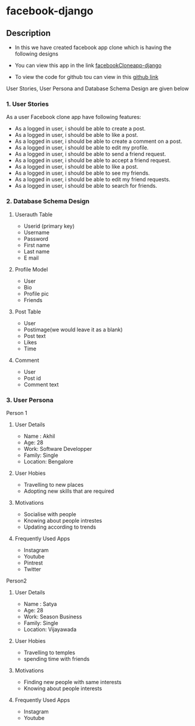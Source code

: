 # facebook-django

## Description
- In this we have created facebook app clone which is having the following designs 

- You can view this app in the link
[facebookCloneapp-django](https://facebook-django-akhil.herokuapp.com/)

- To view the code for github tou can view in this [github link](https://github.com/abai118/facebook-django)


User Stories, User Persona and Database Schema Design are given below 

### 1. User Stories

As a user Facebook clone app have following features:
- As a logged in user, i should be able to create a post.
- As a logged in user, i should be able to like a post.
- As a logged in user, i should be able to create a comment on a post.
- As a logged in user, i should be able to edit my profile.
- As a logged in user, i should be able to send a friend request.
- As a logged in user, i should be able to accept a friend request.
- As a logged in user, i should be able to like a post.
- As a logged in user, i should be able to see my friends.
- As a logged in user, i should be able to edit my friend requests.
- As a logged in user, i should be able to search for friends.

### 2. Database Schema Design

  1. Userauth Table

     - Userid (primary key)
     - Username
     - Password
     - First name
     - Last name
     - E mail

  2. Profile Model
     - User
     - Bio
     - Profile pic
     - Friends
    
  3. Post Table
     - User
     - Postimage(we would leave it as a blank)
     - Post text
     - Likes
     - Time

  4. Comment
     - User
     - Post id
     - Comment text


### 3. User Persona
Person 1

1. User Details
   - Name : Akhil
   - Age: 28
   - Work: Software Developper
   - Family: Single
   - Location: Bengalore

2. User Hobies
   - Travelling to new places
   - Adopting new skills that are required

3. Motivations
   - Socialise with people
   - Knowing about people intrestes
   - Updating according to trends

4. Frequently Used Apps
   - Instagram
   - Youtube
   - Pintrest
   - Twitter


Person2

1. User Details
   - Name : Satya
   - Age: 28
   - Work: Season Business
   - Family: Single
   - Location: Vijayawada

2. User Hobies
   - Travelling to temples
   - spending time with friends

3. Motivations
   - Finding new people with same interests
   - Knowing about people interests
  
4. Frequently Used Apps
   - Instagram
   - Youtube